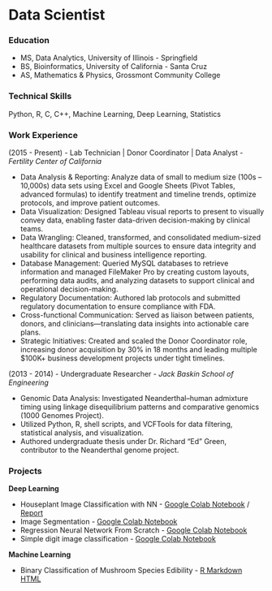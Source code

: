 # Data Scientist

### Education
* MS, Data Analytics, University of Illinois - Springfield
* BS, Bioinformatics, University of California - Santa Cruz
* AS, Mathematics & Physics, Grossmont Community College

### Technical Skills
Python, R, C, C++, Machine Learning, Deep Learning, Statistics

### Work Experience
(2015 - Present) - Lab Technician | Donor Coordinator | Data Analyst - _Fertility Center of California_
- Data Analysis & Reporting: Analyze data of small to medium size (100s – 10,000s) data sets using Excel and Google Sheets (Pivot Tables, advanced formulas) to identify treatment and timeline trends, optimize protocols, and improve patient outcomes.
- Data Visualization: Designed Tableau visual reports to present to visually convey data, enabling faster data-driven decision-making by clinical teams.
- Data Wrangling: Cleaned, transformed, and consolidated medium-sized healthcare datasets from multiple sources to ensure data integrity and usability for clinical and business intelligence reporting.
- Database Management: Queried MySQL databases to retrieve information and managed FileMaker Pro by creating custom layouts, performing data audits, and analyzing datasets to support clinical and operational decision-making.
- Regulatory Documentation: Authored lab protocols and submitted regulatory documentation to ensure compliance with FDA.
- Cross-functional Communication: Served as liaison between patients, donors, and clinicians—translating data insights into actionable care plans.
- Strategic Initiatives: Created and scaled the Donor Coordinator role, increasing donor acquisition by 30% in 18 months and leading multiple $100K+ business development projects under tight timelines.

(2013 - 2014) - Undergraduate Researcher - _Jack Baskin School of Engineering_
- Genomic Data Analysis: Investigated Neanderthal–human admixture timing using linkage disequilibrium patterns and comparative genomics (1000 Genomes Project).
- Utilized Python, R, shell scripts, and VCFTools for data filtering, statistical analysis, and visualization.
- Authored undergraduate thesis under Dr. Richard “Ed” Green, contributor to the Neanderthal genome project.


### Projects
**Deep Learning**
* Houseplant Image Classification with NN - [Google Colab Notebook](https://colab.research.google.com/drive/19r9e-d2zvKwXH2NIGKXF8Xg1ElAvxo9K?usp=sharing) / [Report](https://docs.google.com/document/d/1-o4ZdEfbNxdI0uw-eawbuCaA0Xv-_qJNTuU7LlF7fi4/edit?usp=sharing)
* Image Segmentation - [Google Colab Notebook](https://colab.research.google.com/drive/1ZkGXj-qUZs2uKneeTINeQVXL45V_At40?usp=sharing)
* Regression Neural Network From Scratch - [Google Colab Notebook](https://colab.research.google.com/drive/1AmXDf3ie0Dwt29w_KxzWwac3T8FEDh7M?usp=drive_link)
* Simple digit image classification - [Google Colab Notebook](https://colab.research.google.com/drive/1aTZPtaPQLrtxVWuHzWmL_tCYBOQrOVuS?usp=sharing)

**Machine Learning**
* Binary Classification of Mushroom Species Edibility - [R Markdown HTML](https://jbastuba.github.io/r-markdown-pages/jbastuba-binary-classification-mushroom.html)
